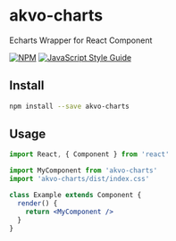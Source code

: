 # akvo-charts

Echarts Wrapper for React Component

[![NPM](https://img.shields.io/npm/v/akvo-charts.svg)](https://www.npmjs.com/package/akvo-charts) [![JavaScript Style Guide](https://img.shields.io/badge/code_style-standard-brightgreen.svg)](https://standardjs.com)

## Install

```bash
npm install --save akvo-charts
```

## Usage

```jsx
import React, { Component } from 'react'

import MyComponent from 'akvo-charts'
import 'akvo-charts/dist/index.css'

class Example extends Component {
  render() {
    return <MyComponent />
  }
}
```
